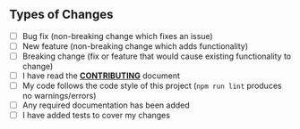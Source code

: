 <!-- Describe your pull request. -->

## Types of Changes

<!--- What types of changes does your code introduce? Put an `x` in all the boxes that apply: -->

- [ ] Bug fix (non-breaking change which fixes an issue)
- [ ] New feature (non-breaking change which adds functionality)
- [ ] Breaking change (fix or feature that would cause existing functionality to change)
- [ ] I have read the **[CONTRIBUTING](../CONTRIBUTING.md)** document
- [ ] My code follows the code style of this project (`npm run lint` produces no warnings/errors)
- [ ] Any required documentation has been added
- [ ] I have added tests to cover my changes
